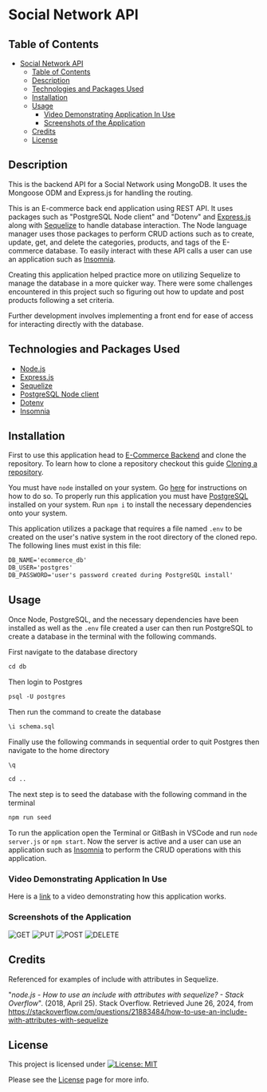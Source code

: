 # Social Network API

## Table of Contents

- [Social Network API](#social-network-api)
  - [Table of Contents](#table-of-contents)
  - [Description](#description)
  - [Technologies and Packages Used](#technologies-and-packages-used)
  - [Installation](#installation)
  - [Usage](#usage)
    - [Video Demonstrating Application In Use](#video-demonstrating-application-in-use)
    - [Screenshots of the Application](#screenshots-of-the-application)
  - [Credits](#credits)
  - [License](#license)

## Description

This is the backend API for a Social Network using MongoDB. It uses the Mongoose ODM and Express.js for handling the routing. 

This is an E-commerce back end application using REST API. It uses packages such as "PostgreSQL Node client" and "Dotenv" and [Express.js](https://expressjs.com/) along with [Sequelize](https://sequelize.org/) to handle database interaction. The Node language manager uses those packages to perform CRUD actions such as to create, update, get, and delete the categories, products, and tags of the E-commerce database. To easily interact with these API calls a user can use an application such as [Insomnia](https://insomnia.rest/).

Creating this application helped practice more on utilizing Sequelize to manage the database in a more quicker way. There were some challenges encountered in this project such so figuring out how to update and post products following a set criteria.

Further development involves implementing a front end for ease of access for interacting directly with the database.

## Technologies and Packages Used

- [Node.js](https://nodejs.org/en)
- [Express.js](https://expressjs.com/)
- [Sequelize](https://sequelize.org/)
- [PostgreSQL Node client](https://www.npmjs.com/package/pg)
- [Dotenv](https://www.npmjs.com/package/dotenv)
- [Insomnia](https://insomnia.rest/)
  
## Installation

First to use this application head to [E-Commerce Backend](https://github.com/EXCervantes/social-network-api) and clone the repository. To learn how to clone a repository checkout this guide [Cloning a repository](https://docs.github.com/en/repositories/creating-and-managing-repositories/cloning-a-repository).

You must have `node` installed on your system. Go [here](https://nodejs.org/en/learn/getting-started/how-to-install-nodejs) for instructions on how to do so. To properly run this application you must have [PostgreSQL](https://www.postgresql.org/) installed on your system. Run `npm i` to install the necessary dependencies onto your system.

This application utilizes a package that requires a file named `.env` to be created on the user's native system in the root directory of the cloned repo. The following lines must exist in this file:

```md
DB_NAME='ecommerce_db'
DB_USER='postgres'
DB_PASSWORD='user's password created during PostgreSQL install'
```

## Usage

Once Node, PostgreSQL, and the necessary dependencies have been installed as well as the `.env` file created a user can then run PostgreSQL to create a database in the terminal with the following commands.

First navigate to the database directory

```md
cd db
```

Then login to Postgres

```md
psql -U postgres
```

Then run the command to create the database

```md
\i schema.sql
```

Finally use the following commands in sequential order to quit Postgres then navigate to the home directory

```md
\q
```

```md
cd ..
```

The next step is to seed the database with the following command in the terminal

```md
npm run seed
```

To run the application open the Terminal or GitBash in VSCode and run `node server.js` or `npm start`. Now the server is active and a user can use an application such as [Insomnia](https://insomnia.rest/) to perform the CRUD operations with this application.

### Video Demonstrating Application In Use

Here is a [link]() to a video demonstrating how this application works.

### Screenshots of the Application

![GET](assets/images/ecommercebackendscreen1.jpg)
![PUT](assets/images/ecommercebackendscreen2.jpg)
![POST](assets/images/ecommercebackendscreen3.jpg)
![DELETE](assets/images/ecommercebackendscreen4.jpg)

## Credits

Referenced for examples of include with attributes in Sequelize.

"_node.js - How to use an include with attributes with sequelize? - Stack Overflow_". (2018, April 25). Stack Overflow. Retrieved June 26, 2024, from https://stackoverflow.com/questions/21883484/how-to-use-an-include-with-attributes-with-sequelize
  
## License

This project is licensed under [![License: MIT](https://img.shields.io/badge/License-MIT-yellow.svg)](https://opensource.org/licenses/MIT)

Please see the [License](https://opensource.org/licenses/MIT) page for more info.
